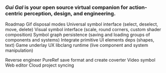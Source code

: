 ### ***Gui Gal*** is your open source virtual companion for action-centric perception, design, and engineering.

Roadmap
Gif disposal modes
Universal symbol interface (select, deselect, move, delete)
Visual symbol interface (scale, round corners, custom shader composition)
Symbol graph persistence (saving and loading groups of components and systems)
Integrate primitive UI elements deps (shapes, text)
Game underlay UX
libclang runtime (live component and system manipulation)

Reverse engineer PureRef save format and create coverter
Video symbol
Web editor
Cloud project syncing
